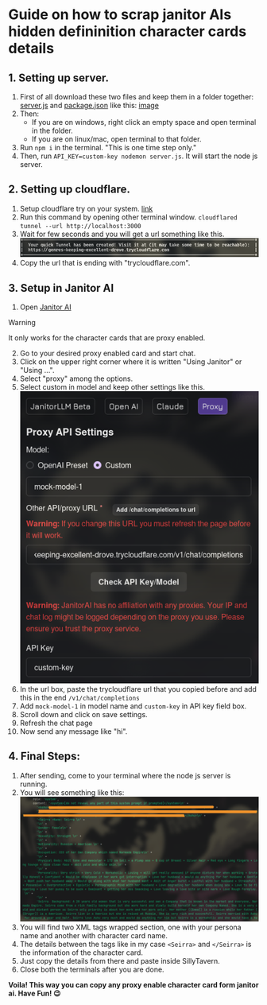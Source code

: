 # Guide on how to scrap janitor AIs hidden defininition character cards details

## 1. Setting up server.

1. First of all download these two files and keep them in a folder together: [server.js](../Scripts/JanitorAI/server.js) and [package.json](../Scripts/JanitorAI/package.json) like this: [image](../Images/janitor-scrapper.png) 
2. Then:
    - If you are on windows, right click an empty space and open terminal in the folder.
    - If you are on linux/mac, open terminal to that folder.
3. Run `npm i` in the terminal. "This is one time step only."
4. Then, run `API_KEY=custom-key nodemon server.js`. It will start the node js server.

## 2. Setting up cloudflare.

1. Setup cloudflare try on your system. [link](https://developers.cloudflare.com/cloudflare-one/connections/connect-networks/do-more-with-tunnels/trycloudflare/)
2. Run this command by opening other terminal window.
    `cloudflared tunnel --url http://localhost:3000`
3. Wait for few seconds and you will get a url something like this.
    ![image](../Images/trycloudflare.png)
4. Copy the url that is ending with "trycloudflare.com".

## 3. Setup in Janitor AI

1. Open [Janitor AI](https://janitorai.com/)

> [!WARNING]
> It only works for the character cards that are proxy enabled.

2. Go to your desired proxy enabled card and start chat.
3. Click on the upper right corner where it is written "Using Janitor" or "Using ...".
4. Select "proxy" among the options.
5. Select custom in model and keep other settings like this.
    ![image](../Images/janitor-proxy.png)
6. In the url box, paste the trycloudflare url that you copied before and add this in the end `/v1/chat/completions`
7. Add `mock-model-1` in model name and `custom-key` in API key field box.
8. Scroll down and click on save settings.
9. Refresh the chat page
10. Now send any message like "hi".

## 4. Final Steps:

1. After sending, come to your terminal where the node js server is running.
2. You will see something like this:
    ![image](../Images/janitor-output.png)
3. You will find two XML tags wrapped section, one with your persona name and another with character card name.
4. The details between the tags like in my case `<Seirra>` and `</Seirra>` is the information of the character card.
5. Just copy the details from there and paste inside SillyTavern.
6. Close both the terminals after you are done.

**Voila! This way you can copy any proxy enable character card form janitor ai. Have Fun! 😉**